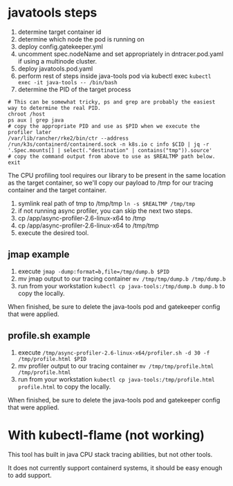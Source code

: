 # javatools steps
1. determine target container id
1. determine which node the pod is running on
1. deploy config.gatekeeper.yml
1. uncomment spec.nodeName and set appropriately in dntracer.pod.yaml if using a multinode cluster.
1. deploy javatools.pod.yaml
1. perform rest of steps inside java-tools pod via kubectl exec `kubectl exec -it java-tools -- /bin/bash`
1. determine the PID of the target process
```
# This can be somewhat tricky, ps and grep are probably the easiest way to determine the real PID.
chroot /host
ps aux | grep java
# copy the appropriate PID and use as $PID when we execute the profiler later
/var/lib/rancher/rke2/bin/ctr --address /run/k3s/containerd/containerd.sock -n k8s.io c info $CID | jq -r '.Spec.mounts[] | select(."destination" | contains("tmp")).source'
# copy the command output from above to use as $REALTMP path below.
exit
```

The CPU profiling tool requires our library to be present in the same location as the target container, so we'll copy our payload to /tmp for our tracing container and the target container.

1. symlink real path of tmp to /tmp/tmp `ln -s $REALTMP /tmp/tmp`
1. if not running async profiler, you can skip the next two steps.
1. cp /app/async-profiler-2.6-linux-x64 to /tmp
1. cp /app/async-profiler-2.6-linux-x64 to /tmp/tmp
1. execute the desired tool.

## jmap example

1. execute `jmap -dump:format=b,file=/tmp/dump.b $PID`
1. mv jmap output to our tracing container `mv /tmp/tmp/dump.b /tmp/dump.b`
1. run from your workstation `kubectl cp java-tools:/tmp/dump.b dump.b` to copy the locally.

When finished, be sure to delete the java-tools pod and gatekeeper config that were applied.

## profile.sh example

1. execute `/tmp/async-profiler-2.6-linux-x64/profiler.sh -d 30 -f /tmp/profile.html $PID`
1. mv profiler output to our tracing container `mv /tmp/tmp/profile.html /tmp/profile.html`
1. run from your workstation `kubectl cp java-tools:/tmp/profile.html profile.html` to copy the locally.

When finished, be sure to delete the java-tools pod and gatekeeper config that were applied.

# With kubectl-flame (not working)

This tool has built in java CPU stack tracing abilities, but not other tools.

It does not currently support containerd systems, it should be easy enough to add support.
